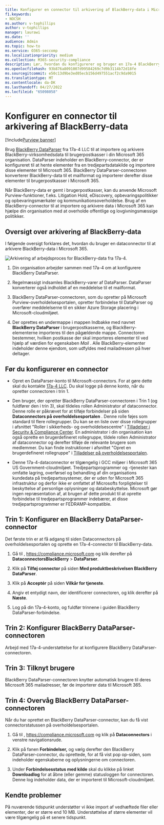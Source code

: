 ```yaml
---
title: Konfigurer en connector til arkivering af BlackBerry-data i Microsoft 365
f1.keywords:
- NOCSH
ms.author: v-tophillips
author: v-tophillips
manager: laurawi
ms.date: ''
audience: Admin
ms.topic: how-to
ms.service: O365-seccomp
ms.localizationpriority: medium
ms.collection: M365-security-compliance
description: Lær, hvordan du konfigurerer og bruger en 17a-4 BlackBerry DataParser-connector til at importere og arkivere BlackBerry-data i Microsoft 365.
ms.openlocfilehash: 93b876a8091007d99584269c7d9b3114b72d18fe
ms.sourcegitcommit: e50c13d9be3ed05ecb156d497551acf2c9da9015
ms.translationtype: MT
ms.contentlocale: da-DK
ms.lasthandoff: 04/27/2022
ms.locfileid: "65098058"
---
```

# <a name="set-up-a-connector-to-archive-blackberry-data"></a>Konfigurer en connector til arkivering af BlackBerry-data

[!include[Purview banner](../includes/purview-rebrand-banner.md)]

Brug [BlackBerry DataParser](https://www.17a-4.com/BlackBerry-dataparser/) fra 17a-4 LLC til at importere og arkivere BlackBerry-virksomhedsdata til brugerpostkasser i din Microsoft 365 organisation. DataParser indeholder en BlackBerry-connector, der er konfigureret til at hente elementer fra en tredjepartsdatakilde og importere disse elementer til Microsoft 365. BlackBerry DataParser-connectoren konverterer BlackBerry-data til et mailformat og importerer derefter disse elementer til brugerpostkasser i Microsoft 365.

Når BlackBerry-data er gemt i brugerpostkasser, kan du anvende Microsoft Purview-funktioner, f.eks. Litigation Hold, eDiscovery, opbevaringspolitikker og opbevaringsmærkater og kommunikationsoverholdelse. Brug af en BlackBerry-connector til at importere og arkivere data i Microsoft 365 kan hjælpe din organisation med at overholde offentlige og lovgivningsmæssige politikker.

## <a name="overview-of-archiving-blackberry-data"></a>Oversigt over arkivering af BlackBerry-data

I følgende oversigt forklares det, hvordan du bruger en dataconnector til at arkivere BlackBerry-data i Microsoft 365.

![Arkivering af arbejdsproces for BlackBerry-data fra 17a-4.](../media/BlackBerryDataParserConnectorWorkflow.png)

1. Din organisation arbejder sammen med 17a-4 om at konfigurere BlackBerry DataParser.

2. Regelmæssigt indsamles BlackBerry-varer af DataParser. DataParser konverterer også indholdet af en meddelelse til et mailformat.

3. BlackBerry DataParser-connectoren, som du opretter på Microsoft Purview-overholdelsesportalen, opretter forbindelse til DataParser og overfører meddelelserne til en sikker Azure Storage placering i Microsoft-cloudmiljøet.

4. Der oprettes en undermappe i mappen Indbakke med navnet **BlackBerry DataParser** i brugerpostkasserne, og BlackBerry-elementerne importeres til den pågældende mappe. Connectoren bestemmer, hvilken postkasse der skal importeres elementer til ved hjælp af værdien for egenskaben *Mail* . Alle BlackBerry-elementer indeholder denne ejendom, som udfyldes med mailadressen på hver deltager.

## <a name="before-you-set-up-a-connector"></a>Før du konfigurerer en connector

- Opret en DataParser-konto til Microsoft-connectors. For at gøre dette skal du kontakte [17a-4 LLC](https://www.17a-4.com/contact/). Du skal logge på denne konto, når du opretter connectoren i trin 1.

- Den bruger, der opretter BlackBerry DataParser-connectoren i Trin 1 (og fuldfører den i trin 3), skal tildeles rollen Administrator af dataconnector. Denne rolle er påkrævet for at tilføje forbindelser på siden **Dataconnectors på overholdelsesportalen** . Denne rolle føjes som standard til flere rollegrupper. Du kan se en liste over disse rollegrupper i afsnittet "Roller i sikkerheds- og overholdelsescentre" i [Tilladelser i Security & Compliance Center](../security/office-365-security/permissions-in-the-security-and-compliance-center.md#roles-in-the-security--compliance-center). En administrator i din organisation kan også oprette en brugerdefineret rollegruppe, tildele rollen Administrator af dataconnector og derefter tilføje de relevante brugere som medlemmer. Du kan finde instruktioner i afsnittet "Opret en brugerdefineret rollegruppe" i [Tilladelser på overholdelsesportalen](microsoft-365-compliance-center-permissions.md#create-a-custom-role-group).

- Denne 17a-4-dataconnector er tilgængelig i GCC miljøer i Microsoft 365 US Government-cloudmiljøet. Tredjepartsprogrammer og -tjenester kan omfatte lagring, overførsel og behandling af din organisations kundedata på tredjepartssystemer, der er uden for Microsoft 365 infrastruktur og derfor ikke er omfattet af Microsofts forpligtelser til beskyttelse af personlige oplysninger og databeskyttelse. Microsoft gør ingen repræsentation af, at brugen af dette produkt til at oprette forbindelse til tredjepartsprogrammer indebærer, at disse tredjepartsprogrammer er FEDRAMP-kompatible.

## <a name="step-1-set-up-a-blackberry-dataparser-connector"></a>Trin 1: Konfigurer en BlackBerry DataParser-connector

Det første trin er at få adgang til siden Dataconnectors på overholdelsesportalen og oprette en 17a-4-connector til BlackBerry-data.

1. Gå til , <https://compliance.microsoft.com> og klik derefter på **DataconnectorsBlackBerry** >  **DataParser**.

2. Klik på **Tilføj connector** på siden **Med produktbeskrivelsen BlackBerry DataParser**.

3. Klik på **Acceptér** på siden **Vilkår for tjeneste**.

4. Angiv et entydigt navn, der identificerer connectoren, og klik derefter på **Næste**.

5. Log på din 17a-4-konto, og fuldfør trinnene i guiden BlackBerry DataParser-forbindelse.

## <a name="step-2-configure-the-blackberry-dataparser-connector"></a>Trin 2: Konfigurer BlackBerry DataParser-connectoren

Arbejd med 17a-4-understøttelse for at konfigurere BlackBerry DataParser-connectoren.

## <a name="step-3-map-users"></a>Trin 3: Tilknyt brugere

BlackBerry DataParser-connectoren knytter automatisk brugere til deres Microsoft 365 mailadresser, før de importerer data til Microsoft 365.

## <a name="step-4-monitor-the-blackberry-dataparser-connector"></a>Trin 4: Overvåg BlackBerry DataParser-connectoren

Når du har oprettet en BlackBerry DataParser-connector, kan du få vist connectorstatussen på overholdelsesportalen.

1. Gå til , <https://compliance.microsoft.com> og klik på **Dataconnectors** i venstre navigationsrude.

2. Klik på fanen **Forbindelser,** og vælg derefter den BlackBerry DataParser-connector, du oprettede, for at få vist pop op-siden, som indeholder egenskaberne og oplysningerne om connectoren.

3. Under **Forbindelsesstatus med kilde** skal du klikke på linket **Downloadlog** for at åbne (eller gemme) statusloggen for connectoren. Denne log indeholder data, der er importeret til Microsoft-cloudmiljøet.

## <a name="known-issues"></a>Kendte problemer

På nuværende tidspunkt understøtter vi ikke import af vedhæftede filer eller elementer, der er større end 10 MB. Understøttelse af større elementer vil være tilgængelig på et senere tidspunkt.